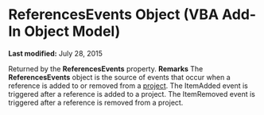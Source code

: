 
# ReferencesEvents Object (VBA Add-In Object Model)

 **Last modified:** July 28, 2015


Returned by the  **ReferencesEvents** property.
 **Remarks**
The  **ReferencesEvents** object is the source of events that occur when a reference is added to or removed from a [project](b8bdf64f-5920-1ae9-16d0-b26d09524a30.md). The ItemAdded event is triggered after a reference is added to a project. The ItemRemoved event is triggered after a reference is removed from a project.
